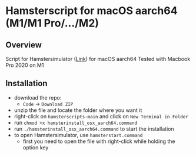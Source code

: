 # Hamsterscript for macOS aarch64 (M1/M1 Pro/.../M2)

## Overview
Script for Hamstersimulator ([Link](https://www.java-hamster-modell.de/simulator.html)) for macOS aarch64
Tested with Macbook Pro 2020 on M1

## Installation
- download the repo:  
  * `Code` -> `Download ZIP`
- unzip the file and locate the folder where you want it
- right-click on `hamsterscripts-main` and click on `New Terminal in Folder`
- run `chmod +x hamsterinstall_osx_aarch64.command`
- run `./hamsterinstall_osx_aarch64.command` to start the installation
- to open Hamstersimulator, use `hamsterstart.command`
  * first you need to open the file with right-click while holding the option key
